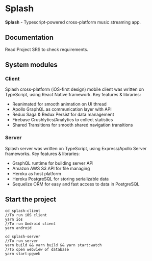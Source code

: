 # Splash

**Splash** - Typescript-powered cross-platform music streaming app.

## Documentation
Read Project SRS to check requirements.
## System modules
### Client
Splash cross-platform (iOS-first design) mobile client was written on TypeScript, using React Native framework. 
Key features & libraries:

 - Reanimated for smooth animation on UI thread
 - Apollo GraphQL as communication layer with API
 - Redux Saga & Redux Persist for data management
 - Firebase Crushlytics/Analytics to collect statistics
 - Shared Transitions for smooth shared navigation transitions
 
 ### Server
 Splash server was written on TypeScript, using Express/Apollo Server frameworks.
 Key features & libraries:
 - GraphQL runtime for building server API
 - Amazon AWS S3 API for file managing
 - Heroku as host platform
 - Heroku PostgreSQL for storing serializable data
 - Sequelize ORM for easy and fast access to data in PostgreSQL
 
 ## Start the project 
 ```
 cd splash-client
//To run iOS client
yarn ios
//To run Android client
yarn android

cd splash-server
//To run server
yarn build && yarn build && yarn start:watch
//To open webview of database
yarn start:pgweb
```
